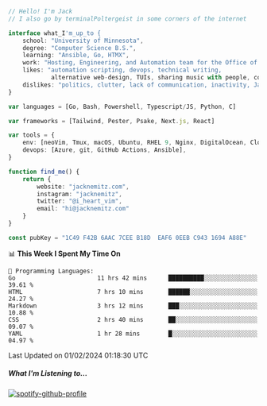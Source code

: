 ```typescript
// Hello! I'm Jack
// I also go by terminalPoltergeist in some corners of the internet

interface what_I'm_up_to {
    school: "University of Minnesota",
    degree: "Computer Science B.S.",
    learning: "Ansible, Go, HTMX",
    work: "Hosting, Engineering, and Automation team for the Office of Information Technology at UMN",
    likes: "automation scripting, devops, technical writing,
            alternative web-design, TUIs, sharing music with people, coffee",
    dislikes: "politics, clutter, lack of communication, inactivity, Java",
}

var languages = [Go, Bash, Powershell, Typescript/JS, Python, C]

var frameworks = [Tailwind, Pester, Psake, Next.js, React]

var tools = {
    env: [neoVim, Tmux, macOS, Ubuntu, RHEL 9, Nginx, DigitalOcean, Cloudflare],
    devops: [Azure, git, GitHub Actions, Ansible],
}

function find_me() {
    return {
        website: "jacknemitz.com",
        instagram: "jacknemitz",
        twitter: "@i_heart_vim",
        email: "hi@jacknemitz.com"
    }
}

const pubKey = "1C49 F42B 6AAC 7CEE B18D  EAF6 0EEB C943 1694 A88E"
```

<!--START_SECTION:waka-->
📊 **This Week I Spent My Time On** 

```text
💬 Programming Languages: 
Go                       11 hrs 42 mins      ██████████░░░░░░░░░░░░░░░   39.61 % 
HTML                     7 hrs 10 mins       ██████░░░░░░░░░░░░░░░░░░░   24.27 % 
Markdown                 3 hrs 12 mins       ███░░░░░░░░░░░░░░░░░░░░░░   10.88 % 
CSS                      2 hrs 40 mins       ██░░░░░░░░░░░░░░░░░░░░░░░   09.07 % 
YAML                     1 hr 28 mins        █░░░░░░░░░░░░░░░░░░░░░░░░   04.97 % 
```


 Last Updated on 01/02/2024 01:18:30 UTC
<!--END_SECTION:waka-->

##### What I'm Listening to...

[![spotify-github-profile](https://spotify-github-profile.vercel.app/api/view?uid=jack.nemitz&cover_image=true&show_offline=true&bar_color=53b14f&bar_color_cover=false&background_color=121212FF)](https://spotify-github-profile.vercel.app/api/view?uid=jack.nemitz&redirect=true)

